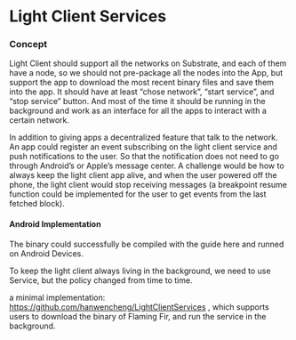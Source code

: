 # Light Client Services

### Concept
Light Client should support all the networks on Substrate, and each of them have a node, so we should not pre-package all the nodes into the App, but support the app to download the most recent binary files and save them into the app. It should have at least “chose network”, “start service”, and “stop service” button. And most of the time it should be running in the background and work as an interface for all the apps to interact with a certain network.

In addition to giving apps a decentralized feature that talk to the network. An app could register an event subscribing on the light client service and push notifications to the user. So that the notification does not need to go through Android’s or Apple’s message center. A challenge would be how to always keep the light client app alive,  and when the user powered off the phone, the light client would stop receiving messages (a breakpoint resume function could be implemented for the user to get events from the last fetched block).

#### Android Implementation

The binary could successfully be compiled with the guide here and runned on Android Devices. 

To keep the light client always living in the background, we need to use Service, but the policy changed from time to time.

a minimal implementation: https://github.com/hanwencheng/LightClientServices , which supports users to download the binary of Flaming Fir, and run the service in the background.
